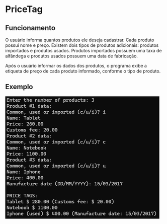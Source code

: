 # PriceTag

## Funcionamento

O usuário informa quantos produtos ele deseja cadastrar. Cada produto possui nome e preço. Existem dois tipos de produtos adicionais: produtos importados e produtos usados. Produtos importados possuem uma taxa de alfândega e produtos usados possuem uma data de fabricação.

Após o usuário informar os dados dos produtos, o programa exibe a etiqueta de preço de cada produto informado, conforme o tipo de produto.

## Exemplo

![Exemplo](https://github.com/G-OliverDev/PriceTag/blob/master/PriceTag/Media/exemplo.png)
